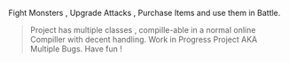 Fight Monsters , Upgrade Attacks , Purchase Items and use them in Battle.
> Project has multiple classes , compille-able in a normal online Compiller with decent handling.
> Work in Progress Project AKA Multiple Bugs.
> Have fun !
